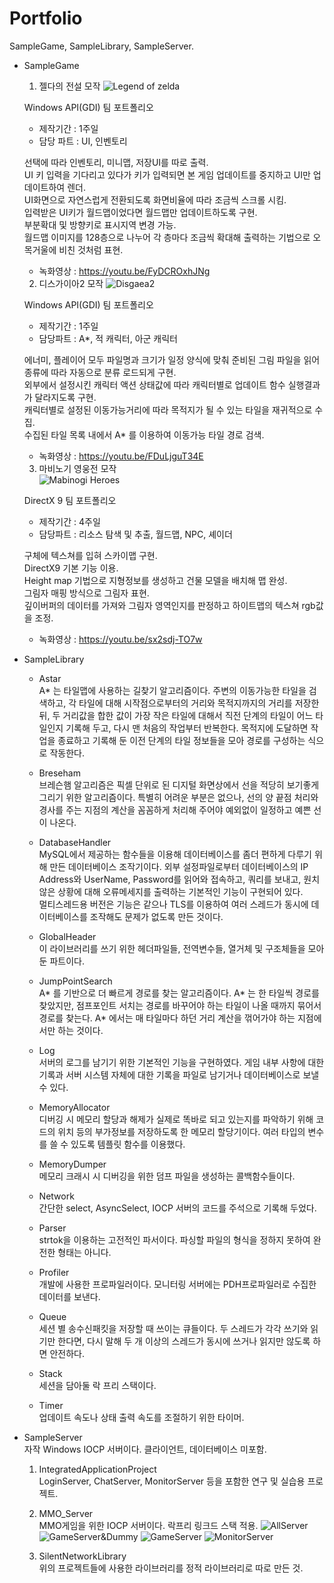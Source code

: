 # Portfolio
  SampleGame, SampleLibrary, SampleServer.

* SampleGame  
  
  1. 젤다의 전설 모작
  ![Legend of zelda](./SampleGame/LegendOfZelda/PlayScreenshot.jpg)  
  
  Windows API(GDI) 팀 포트폴리오  
  
  - 제작기간 : 1주일  
  - 담당 파트 : UI, 인벤토리  
  
  선택에 따라 인벤토리, 미니맵, 저장UI를 따로 출력.  
  UI 키 입력을 기다리고 있다가 키가 입력되면 본 게임 업데이트를 중지하고 UI만 업데이트하여 렌더.  
  UI화면으로 자연스럽게 전환되도록 화면비율에 따라 조금씩 스크롤 시킴.  
  입력받은 UI키가 월드맵이었다면 월드맵만 업데이트하도록 구현.  
  부분확대 및 방향키로 표시지역 변경 가능.  
  월드맵 이미지를 128층으로 나누어 각 층마다 조금씩 확대해 출력하는 기법으로 오목거울에 비친 것처럼 표현.  
  
  - 녹화영상 : https://youtu.be/FyDCROxhJNg  

  2. 디스가이아2 모작
  ![Disgaea2](./SampleGame/Disgaea2/PlayScreenshot.jpg)  
  
  Windows API(GDI) 팀 포트폴리오  
  
  - 제작기간 : 1주일  
  - 담당파트 : A*, 적 캐릭터, 아군 캐릭터  
  
  에너미, 플레이어 모두 파일명과 크기가 일정 양식에 맞춰 준비된 그림 파일을 읽어 종류에 따라 자동으로 분류 로드되게 구현.  
  외부에서 설정시킨 캐릭터 액션 상태값에 따라 캐릭터별로 업데이트 함수 실행결과가 달라지도록 구현.  
  캐릭터별로 설정된 이동가능거리에 따라 목적지가 될 수 있는 타일을 재귀적으로 수집.  
  수집된 타일 목록 내에서 A* 를 이용하여 이동가능 타일 경로 검색.  
  
  - 녹화영상 : https://youtu.be/FDuLjguT34E    
  
  3. 마비노기 영웅전 모작  
  ![Mabinogi Heroes](./SampleGame/MabinogiHeroes/PlayScreenshot.jpg)  
  
  DirectX 9 팀 포트폴리오  
  
  - 제작기간 : 4주일  
  - 담당파트 : 리소스 탐색 및 추출, 월드맵, NPC, 셰이더  
  
  구체에 텍스쳐를 입혀 스카이맵 구현.  
  DirectX9 기본 기능 이용.  
  Height map 기법으로 지형정보를 생성하고 건물 모델을 배치해 맵 완성.  
  그림자 매핑 방식으로 그림자 표현.  
  깊이버퍼의 데이터를 가져와 그림자 영역인지를 판정하고 하이트맵의 텍스쳐 rgb값을 조정.  
  
  - 녹화영상 : https://youtu.be/sx2sdj-TO7w  
  
* SampleLibrary  
  
  - Astar    
  A* 는 타일맵에 사용하는 길찾기 알고리즘이다. 주변의 이동가능한 타일을 검색하고, 각 타일에 대해 시작점으로부터의 거리와 목적지까지의 거리를 저장한 뒤, 두 거리값을 합한 값이 가장 작은 타일에 대해서 직전 단계의 타일이 어느 타일인지 기록해 두고, 다시 맨 처음의 작업부터 반복한다. 목적지에 도달하면 작업을 종료하고 기록해 둔 이전 단계의 타일 정보들을 모아 경로를 구성하는 식으로 작동한다.
  
  - Breseham  
  브레슨햄 알고리즘은 픽셀 단위로 된 디지털 화면상에서 선을 적당히 보기좋게 그리기 위한 알고리즘이다. 특별히 어려운 부분은 없으나, 선의 양 끝점 처리와 경사를 주는 지점의 계산을 꼼꼼하게 처리해 주어야 예외없이 일정하고 예쁜 선이 나온다.
  
  - DatabaseHandler  
  MySQL에서 제공하는 함수들을 이용해 데이터베이스를 좀더 편하게 다루기 위해 만든 데이터베이스 조작기이다. 외부 설정파일로부터 데이터베이스의 IP Address와 UserName, Password를 읽어와 접속하고, 쿼리를 보내고, 원치 않은 상황에 대해 오류메세지를 출력하는 기본적인 기능이 구현되어 있다.  
  멀티스레드용 버전은 기능은 같으나 TLS를 이용하여 여러 스레드가 동시에 데이터베이스를 조작해도 문제가 없도록 만든 것이다.
  
  - GlobalHeader  
  이 라이브러리를 쓰기 위한 헤더파일들, 전역변수들, 열거체 및 구조체들을 모아둔 파트이다.
  
  - JumpPointSearch  
  A* 를 기반으로 더 빠르게 경로를 찾는 알고리즘이다. A* 는 한 타일씩 경로를 찾았지만, 점프포인트 서치는 경로를 바꾸어야 하는 타일이 나올 때까지 묶어서 경로를 찾는다. A* 에서는 매 타일마다 하던 거리 계산을 꺾어가야 하는 지점에서만 하는 것이다.
  
  - Log  
  서버의 로그를 남기기 위한 기본적인 기능을 구현하였다. 게임 내부 사항에 대한 기록과 서버 시스템 자체에 대한 기록을 파일로 남기거나 데이터베이스로 보낼 수 있다.
  
  - MemoryAllocator  
  디버깅 시 메모리 할당과 해제가 실제로 똑바로 되고 있는지를 파악하기 위해 코드의 위치 등의 부가정보를 저장하도록 한 메모리 할당기이다. 여러 타입의 변수를 쓸 수 있도록 템플릿 함수를 이용했다.
  
  - MemoryDumper  
  메모리 크래시 시 디버깅을 위한 덤프 파일을 생성하는 콜백함수들이다.
  
  - Network  
  간단한 select, AsyncSelect, IOCP 서버의 코드를 주석으로 기록해 두었다.
  
  - Parser  
  strtok을 이용하는 고전적인 파서이다. 파싱할 파일의 형식을 정하지 못하여 완전한 형태는 아니다.

  - Profiler  
  개발에 사용한 프로파일러이다. 모니터링 서버에는 PDH프로파일러로 수집한 데이터를 보낸다.
  
  - Queue  
  세션 별 송수신패킷을 저장할 때 쓰이는 큐들이다. 두 스레드가 각각 쓰기와 읽기만 한다면, 다시 말해 두 개 이상의 스레드가 동시에 쓰거나 읽지만 않도록 하면 안전하다.
  
  - Stack  
  세션을 담아둘 락 프리 스택이다.
  
  - Timer  
  업데이트 속도나 상태 출력 속도를 조절하기 위한 타이머.

* SampleServer  
  자작 Windows IOCP 서버이다. 클라이언트, 데이터베이스 미포함.

  1. IntegratedApplicationProject  
  LoginServer, ChatServer, MonitorServer 등을 포함한 연구 및 실습용 프로젝트.

  2. MMO_Server  
  MMO게임을 위한 IOCP 서버이다. 락프리 링크드 스택 적용.
  ![AllServer](./SampleServer/TestingEXE/AllServer.png)
  ![GameServer&Dummy](./SampleServer/TestingEXE/GameServer&Dummy.png)
  ![GameServer](./SampleServer/TestingEXE/GameServer.png) ![MonitorServer](./SampleServer/TestingEXE/MonitorServer.png)
  
  3. SilentNetworkLibrary  
  위의 프로젝트들에 사용한 라이브러리를 정적 라이브러리로 따로 만든 것.
